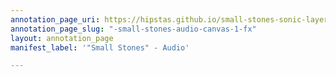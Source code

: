 ```yaml
---
annotation_page_uri: https://hipstas.github.io/small-stones-sonic-layers/annotations/-small-stones-audio-canvas-1-fx.json
annotation_page_slug: "-small-stones-audio-canvas-1-fx"
layout: annotation_page
manifest_label: '"Small Stones" - Audio'

---
```

